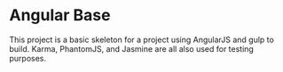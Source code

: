 # Angular Base
This project is a basic skeleton for a project using AngularJS and gulp to build.  Karma, PhantomJS, and Jasmine are all also used for testing purposes.
